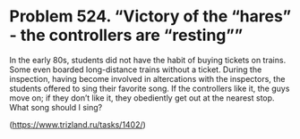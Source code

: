 # Problem 524. “Victory of the “hares” - the controllers are “resting””

In the early 80s, students did not have the habit of buying tickets on trains. Some even boarded long-distance trains without a ticket. During the inspection, having become involved in altercations with the inspectors, the students offered to sing their favorite song. If the controllers like it, the guys move on; if they don’t like it, they obediently get out at the nearest stop. What song should I sing?

(https://www.trizland.ru/tasks/1402/)